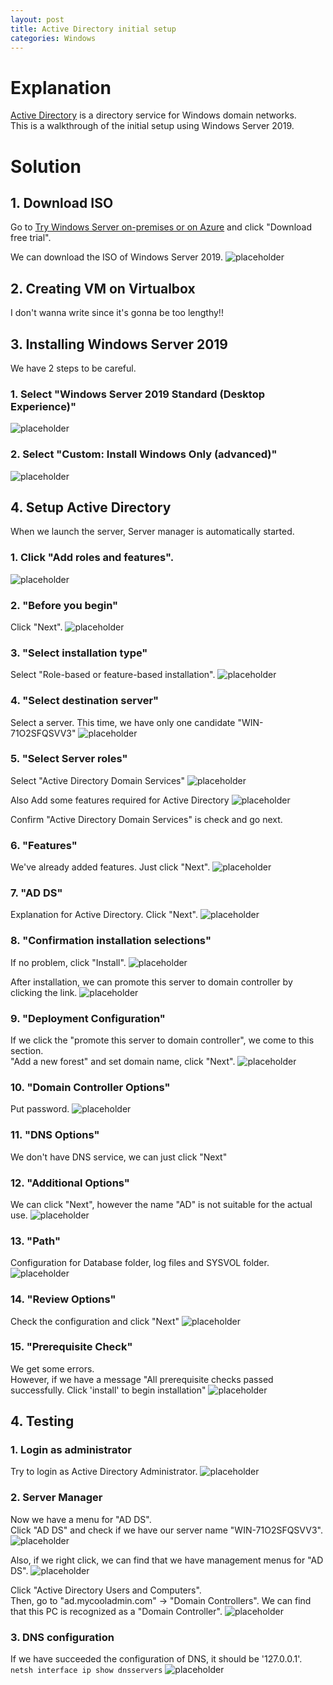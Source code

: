 ```yaml
---
layout: post
title: Active Directory initial setup
categories: Windows
---
```


# Explanation
[Active Directory](https://en.wikipedia.org/wiki/Active_Directory) is a directory service for Windows domain networks.<br>
This is a walkthrough of the initial setup using Windows Server 2019.

# Solution
## 1. Download ISO
Go to [Try Windows Server on-premises or on Azure](https://www.microsoft.com/en-us/windows-server/trial) and click "Download free trial".

We can download the ISO of Windows Server 2019.
![placeholder](https://media.githubusercontent.com/media/inar1/inar1.github.io/master/public/images/2020-05-28/2020-05-27-08-29-15.png)


## 2. Creating VM on Virtualbox
I don't wanna write since it's gonna be too lengthy!!


## 3. Installing Windows Server 2019
We have 2 steps to be careful.

### 1. Select "Windows Server 2019 Standard (Desktop Experience)"
![placeholder](https://media.githubusercontent.com/media/inar1/inar1.github.io/master/public/images/2020-05-28/2020-05-27-09-11-55.png)

### 2. Select "Custom: Install Windows Only (advanced)"
![placeholder](https://media.githubusercontent.com/media/inar1/inar1.github.io/master/public/images/2020-05-28/)


## 4. Setup Active Directory
When we launch the server, Server manager is automatically started.<br>

### 1. Click "Add roles and features".
![placeholder](https://media.githubusercontent.com/media/inar1/inar1.github.io/master/public/images/2020-05-28/2020-05-27-10-55-52.png)

### 2. "Before you begin"
Click "Next".
![placeholder](https://media.githubusercontent.com/media/inar1/inar1.github.io/master/public/images/2020-05-28/2020-05-27-11-02-04.png)

### 3. "Select installation type"
Select "Role-based or feature-based installation".
![placeholder](https://media.githubusercontent.com/media/inar1/inar1.github.io/master/public/images/2020-05-28/2020-05-27-11-02-22.png)

### 4. "Select destination server"
Select a server. This time, we have only one candidate "WIN-71O2SFQSVV3"
![placeholder](https://media.githubusercontent.com/media/inar1/inar1.github.io/master/public/images/2020-05-28/)

### 5. "Select Server roles"
Select "Active Directory Domain Services"
![placeholder](https://media.githubusercontent.com/media/inar1/inar1.github.io/master/public/images/2020-05-28/2020-05-27-12-43-57.png)

Also Add some features required for Active Directory
![placeholder](https://media.githubusercontent.com/media/inar1/inar1.github.io/master/public/images/2020-05-28/2020-05-27-12-43-57.png)

Confirm "Active Directory Domain Services" is check and go next.

### 6. "Features"
We've already added features. Just click "Next".
![placeholder](https://media.githubusercontent.com/media/inar1/inar1.github.io/master/public/images/2020-05-28/2020-05-27-12-46-14.png)

### 7. "AD DS"
Explanation for Active Directory. Click "Next".
![placeholder](https://media.githubusercontent.com/media/inar1/inar1.github.io/master/public/images/2020-05-28/)

### 8. "Confirmation installation selections"
If no problem, click "Install".
![placeholder](https://media.githubusercontent.com/media/inar1/inar1.github.io/master/public/images/2020-05-28/2020-05-27-12-48-25.png)

After installation, we can promote this server to domain controller by clicking the link.
![placeholder](https://media.githubusercontent.com/media/inar1/inar1.github.io/master/public/images/2020-05-28/2020-05-27-12-50-54.png)

### 9. "Deployment Configuration"
If we click the "promote this server to domain controller", we come to this section.<br>
"Add a new forest" and set domain name, click "Next".
![placeholder](https://media.githubusercontent.com/media/inar1/inar1.github.io/master/public/images/2020-05-28/2020-05-27-13-08-36.png)

### 10. "Domain Controller Options"
Put password.
![placeholder](https://media.githubusercontent.com/media/inar1/inar1.github.io/master/public/images/2020-05-28/2020-05-27-13-12-56.png)

### 11. "DNS Options"
We don't have DNS service, we can just click "Next"

### 12. "Additional Options"
We can click "Next", however the name "AD" is not suitable for the actual use.
![placeholder](https://media.githubusercontent.com/media/inar1/inar1.github.io/master/public/images/2020-05-28/2020-05-27-13-16-30.png)

### 13. "Path"
Configuration for Database folder, log files and SYSVOL folder.
![placeholder](https://media.githubusercontent.com/media/inar1/inar1.github.io/master/public/images/2020-05-28/2020-05-27-13-18-39.png)

### 14. "Review Options"
Check the configuration and click "Next"
![placeholder](https://media.githubusercontent.com/media/inar1/inar1.github.io/master/public/images/2020-05-28/2020-05-27-13-20-20.png)

### 15. "Prerequisite Check"
We get some errors.<br>
However, if we have a message "All prerequisite checks passed successfully. Click 'install' to begin installation"
![placeholder](https://media.githubusercontent.com/media/inar1/inar1.github.io/master/public/images/2020-05-28/2020-05-27-13-22-33.png)


## 4. Testing
### 1. Login as administrator
Try to login as Active Directory Administrator.
![placeholder](https://media.githubusercontent.com/media/inar1/inar1.github.io/master/public/images/2020-05-28/2020-05-27-13-35-04.png)

### 2. Server Manager
Now we have a menu for "AD DS".<br>
Click "AD DS" and check if we have our server name "WIN-71O2SFQSVV3".
![placeholder](https://media.githubusercontent.com/media/inar1/inar1.github.io/master/public/images/2020-05-28/2020-05-27-13-39-22.png)

Also, if we right click, we can find that we have management menus for "AD DS".
![placeholder](https://media.githubusercontent.com/media/inar1/inar1.github.io/master/public/images/2020-05-28/2020-05-27-13-39-45.png)

Click "Active Directory Users and Computers".<br>
Then, go to "ad.mycooladmin.com" -> "Domain Controllers". We can find that this PC is recognized as a "Domain Controller".
![placeholder](https://media.githubusercontent.com/media/inar1/inar1.github.io/master/public/images/2020-05-28/2020-05-27-13-43-04.png)

### 3. DNS configuration
If we have succeeded the configuration of DNS, it should be '127.0.0.1'.
`netsh interface ip show dnsservers`
![placeholder](https://media.githubusercontent.com/media/inar1/inar1.github.io/master/public/images/2020-05-28/2020-05-27-13-52-03.png)
